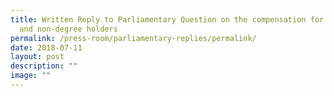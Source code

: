 ```yaml
---
title: Written Reply to Parliamentary Question on the compensation for degree
  and non‑degree holders
permalink: /press-room/parliamentary-replies/permalink/
date: 2018-07-11
layout: post
description: ""
image: ""
---
```

